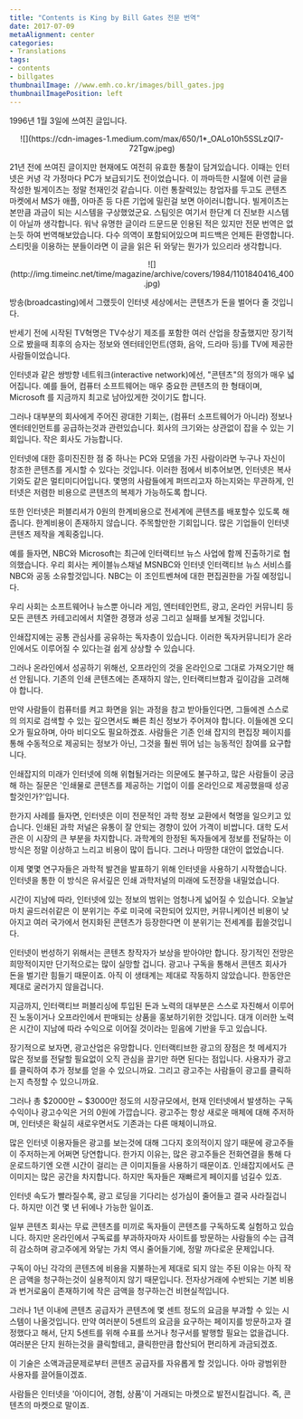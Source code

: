 ```yaml
---
title: "Contents is King by Bill Gates 전문 번역"
date: 2017-07-09
metaAlignment: center
categories:
- Translations
tags:
- contents
- billgates
thumbnailImage: //www.emh.co.kr/images/bill_gates.jpg
thumbnailImagePosition: left
---
```



1996년 1월 3일에 쓰여진 글입니다. 

<!--more-->

<center>
![](https://cdn-images-1.medium.com/max/650/1*_OALo10h5SSLzQl7-72Tgw.jpeg)
</center>

21년 전에 쓰여진 글이지만 현재에도 여전히 유효한 통찰이 담겨있습니다. 이때는 인터넷은 커녕 각 가정마다 PC가 보급되기도 전이었습니다. 이 까마득한 시절에 이런 글을 작성한 빌게이츠는 정말 천재인것 같습니다. 이런 통찰력있는 창업자를 두고도 콘텐츠 마켓에서 MS가 애플, 아마존 등 다른 기업에 밀린걸 보면 아이러니합니다. 빌게이츠는 본만큼 과금이 되는 시스템을 구상했었군요. 스팀잇은 여기서 한단계 더 진보한 시스템이 아닐까 생각합니다. 워낙 유명한 글이라 드문드문 인용된 적은 있지만 전문 번역은 없는듯 하여 번역해보았습니다. 다수 의역이 포함되어있으며 피드백은 언제든 환영합니다. 스티밋을 이용하는 분들이라면 이 글을 읽은 뒤 와닿는 뭔가가 있으리라 생각합니다.

<center>
![](http://img.timeinc.net/time/magazine/archive/covers/1984/1101840416_400.jpg)
</center>

방송(broadcasting)에서 그랬듯이 인터넷 세상에서는 콘텐츠가 돈을 벌어다 줄 것입니다.

반세기 전에 시작된 TV혁명은 TV수상기 제조를 포함한 여러 산업을 창출했지만 장기적으로 봤을때 최후의 승자는 정보와 엔터테인먼트(영화, 음악, 드라마 등)를 TV에 제공한 사람들이었습니다.

인터넷과 같은 쌍방향 네트워크(interactive network)에선, "콘텐츠"의 정의가 매우 넓어집니다. 예를 들어, 컴퓨터 소프트웨어는 매우 중요한 콘텐츠의 한 형태이며, Microsoft
를 지금까지 최고로 남아있게한 것이기도 합니다.

그러나 대부분의 회사에게 주어진 광대한 기회는, (컴퓨터 소프트웨어가 아니라) 정보나 엔터테인먼트를 공급하는것과 관련있습니다. 회사의 크기와는 상관없이 잡을 수 있는 기회입니다. 작은 회사도 가능합니다.

인터넷에 대한 흥미진진한 점 중 하나는 PC와 모뎀을 가진 사람이라면 누구나 자신이 창조한 콘텐츠를 게시할 수 있다는 것입니다. 이러한 점에서 비추어보면, 인터넷은 복사기와도 같은 멀티미디어입니다. 몇명의 사람들에게 퍼뜨리고자 하는지와는 무관하게, 인터넷은 저렴한 비용으로 콘텐츠의 복제가 가능하도록 합니다.

또한 인터넷은 퍼블리셔가 0원의 한계비용으로 전세계에 콘텐츠를 배포할수 있도록 해 줍니다. 한계비용이 존재하지 않습니다. 주목할만한 기회입니다. 많은 기업들이 인터넷 콘텐츠 제작을 계획중입니다.

예를 들자면, NBC와 Microsoft는 최근에 인터랙티브 뉴스 사업에 함께 진출하기로 협의했습니다. 우리 회사는 케이블뉴스채널 MSNBC와 인터넷 인터랙티브 뉴스 서비스를 NBC와 공동 소유할것입니다. NBC는 이 조인트벤쳐에 대한 편집권한을 가질 예정입니다.

우리 사회는 소프트웨어나 뉴스뿐 아니라 게임, 엔터테인먼트, 광고, 온라인 커뮤니티 등 모든 콘텐츠 카테고리에서 치열한 경쟁과 성공 그리고 실패를 보게될 것입니다.

인쇄잡지에는 공통 관심사를 공유하는 독자층이 있습니다. 이러한 독자커뮤니티가 온라인에서도 이루어질 수 있다는걸 쉽게 상상할 수 있습니다.

그러나 온라인에서 성공하기 위해선, 오프라인의 것을 온라인으로 그대로 가져오기만 해선 안됩니다. 기존의 인쇄 콘텐츠에는 존재하지 않는, 인터랙티브함과 깊이감을 고려해야 합니다.

만약 사람들이 컴퓨터를 켜고 화면을 읽는 과정을 참고 받아들인다면, 그들에겐 스스로의 의지로 검색할 수 있는 깊으면서도 빠른 최신 정보가 주어져야 합니다. 이들에겐 오디오가 필요하며, 아마 비디오도 필요하겠죠. 사람들은 기존 인쇄 잡지의 편집장 페이지를 통해 수동적으로 제공되는 정보가 아닌, 그것을 훨씬 뛰어 넘는 능동적인 참여를 요구합니다.

인쇄잡지의 미래가 인터넷에 의해 위협될거라는 의문에도 불구하고, 많은 사람들이 궁금해 하는 질문은 '인쇄물로 콘텐츠를 제공하는 기업이 이를 온라인으로 제공했을때 성공할것인가?'입니다.

한가지 사례를 들자면, 인터넷은 이미 전문적인 과학 정보 교환에서 혁명을 일으키고 있습니다. 인쇄된 과학 저널은 유통이 잘 안되는 경향이 있어 가격이 비쌉니다. 대학 도서관은 이 시장의 큰 부분을 차지합니다. 과학계의 한정된 독자들에게 정보를 전달하는 이 방식은 정말 이상하고 느리고 비용이 많이 듭니다. 그러나 마땅한 대안이 없었습니다.

이제 몇몇 연구자들은 과학적 발견을 발표하기 위해 인터넷을 사용하기 시작했습니다. 인터넷을 통한 이 방식은 유서깊은 인쇄 과학저널의 미래에 도전장을 내밀었습니다.

시간이 지남에 따라, 인터넷에 있는 정보의 범위는 엄청나게 넓어질 수 있습니다. 오늘날 마치 골드러쉬같은 이 분위기는 주로 미국에 국한되어 있지만, 커뮤니케이션 비용이 낮아지고 여러 국가에서 현지화된 콘텐츠가 등장한다면 이 분위기는 전세계를 휩쓸것입니다.

인터넷이 번성하기 위해서는 콘텐츠 창작자가 보상을 받아야만 합니다. 장기적인 전망은 희망적이지만 단기적으로는 많이 실망할 겁니다. 광고나 구독을 통해서 콘텐츠 회사가 돈을 벌기란 힘들기 때문이죠. 아직 이 생태계는 제대로 작동하지 않았습니다. 한동안은 제대로 굴러가지 않을겁니다.

지금까지, 인터랙티브 퍼블리싱에 투입된 돈과 노력의 대부분은 스스로 자진해서 이루어진 노동이거나 오프라인에서 판매되는 상품을 홍보하기위한 것입니다. 대개 이러한 노력은 시간이 지남에 따라 수익으로 이어질 것이라는 믿음에 기반을 두고 있습니다.

장기적으로 보자면, 광고산업은 유망합니다. 인터랙티브한 광고의 장점은 첫 메세지가 많은 정보를 전달할 필요없이 오직 관심을 끌기만 하면 된다는 점입니다. 사용자가 광고를 클릭하여 추가 정보를 얻을 수 있으니까요. 그리고 광고주는 사람들이 광고를 클릭하는지 측정할 수 있으니까요.

그러나 총 $2000만 ~ $3000만 정도의 시장규모에서, 현재 인터넷에서 발생하는 구독 수익이나 광고수익은 거의 0원에 가깝습니다. 광고주는 항상 새로운 매체에 대해 주저하며, 인터넷은 확실히 새로우면서도 기존과는 다른 매체이니까요.

많은 인터넷 이용자들은 광고를 보는것에 대해 그다지 호의적이지 않기 때문에 광고주들이 주저하는게 어쩌면 당연합니다. 한가지 이유는, 많은 광고주들은 전화연결을 통해 다운로드하기엔 오랜 시간이 걸리는 큰 이미지들을 사용하기 때문이죠. 인쇄잡지에서도 큰 이미지는 많은 공간을 차지합니다. 하지만 독자들은 재빠르게 페이지를 넘길수 있죠.

인터넷 속도가 빨라질수록, 광고 로딩을 기다리는 성가심이 줄어들고 결국 사라질겁니다. 하지만 이건 몇 년 뒤에나 가능한 일이죠.

일부 콘텐츠 회사는 무료 콘텐츠를 미끼로 독자들이 콘텐츠를 구독하도록 실험하고 있습니다. 하지만 온라인에서 구독료를 부과하자마자 사이트를 방문하는 사람들의 수는 급격히 감소하며 광고주에게 와닿는 가치 역시 줄어들기에, 정말 까다로운 문제입니다.

구독이 아닌 각각의 콘텐츠에 비용을 지불하는게 제대로 되지 않는 주된 이유는 아직 작은 금액을 청구하는것이 실용적이지 않기 때문입니다. 전자상거래에 수반되는 기본 비용과 번거로움이 존재하기에 작은 금액을 청구하는건 비현실적입니다.

그러나 1년 이내에 콘텐츠 공급자가 콘텐츠에 몇 센트 정도의 요금을 부과할 수 있는 시스템이 나올것입니다. 만약 여러분이 5센트의 요금을 요구하는 페이지를 방문하고자 결정했다고 해서, 단지 5센트를 위해 수표를 쓰거나 청구서를 발행할 필요는 없을겁니다. 여러분은 단지 원하는것을 클릭할테고, 클릭한만큼 합산되어 편리하게 과금되겠죠.

이 기술은 소액과금문제로부터 콘텐츠 공급자를 자유롭게 할 것입니다. 아마 광범위한 사용자를 끌어들이겠죠.

사람들은 인터넷을 '아이디어, 경험, 상품'이 거래되는 마켓으로 발전시킬겁니다. 즉, 콘텐츠의 마켓으로 말이죠.
